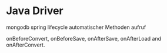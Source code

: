 Java Driver
===========

mongodb spring lifecycle
automatischer Methoden aufruf

onBeforeConvert, onBeforeSave, onAfterSave, onAfterLoad and onAfterConvert.